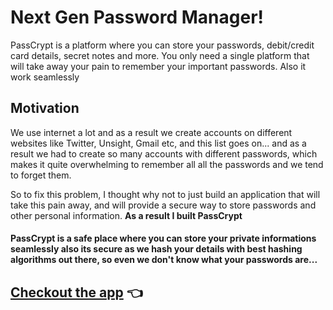 # Next Gen Password Manager!

PassCrypt is a platform where you can store your passwords, debit/credit card details, secret notes and more. You only need a single platform that will take away your pain to remember your important passwords. Also it work seamlessly

## Motivation

We use internet a lot and as a result we create accounts on different websites like Twitter, Unsight, Gmail etc, and this list goes on... and as a result we had to create so many accounts with different passwords, which makes it quite overwhelming to remember all all the passwords and we tend to forget them.

So to fix this problem, I thought why not to just build an application that will take this pain away, and will provide a secure way to store passwords and other personal information.
**As a result I built PassCrypt**

#### PassCrypt is a safe place where you can store your private informations seamlessly also its secure as we hash your details with best hashing algorithms out there, so even we don't know what your passwords are...


## [Checkout the app](https://pass-crypt.vercel.app) 👈
